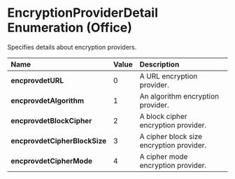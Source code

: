 
# EncryptionProviderDetail Enumeration (Office)

Specifies details about encryption providers.



|**Name**|**Value**|**Description**|
|:-----|:-----|:-----|
| **encprovdetURL**|0|A URL encryption provider.|
| **encprovdetAlgorithm**|1|An algorithm encryption provider.|
| **encprovdetBlockCipher**|2|A block cipher encryption provider.|
| **encprovdetCipherBlockSize**|3|A cipher block size encryption provider.|
| **encprovdetCipherMode**|4|A cipher mode encryption provider.|
